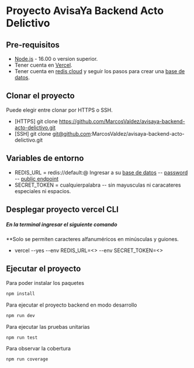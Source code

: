 # **Proyecto AvisaYa Backend Acto Delictivo**
## **Pre-requisitos**
- [Node.js](https://nodejs.org/en/) - 16.00 o version superior.
- Tener cuenta en [Vercel](https://vercel.com/login).
- Tener cuenta en [redis cloud](https://app.redislabs.com/#/login) y seguir los pasos para crear una [base de datos](https://docs.redis.com/latest/rc/rc-quickstart/#create-an-account).

## **Clonar el proyecto**
Puede elegir entre clonar por HTTPS o SSH.
- [HTTPS] git clone https://github.com/MarcosValdez/avisaya-backend-acto-delictivo.git
- [SSH] git clone git@github.com:MarcosValdez/avisaya-backend-acto-delictivo.git

## **Variables de entorno**
- REDIS_URL = redis://default:<password>@<public endpoint>
 Ingresar a su [base de datos](https://app.redislabs.com/#/login)
-- [password](https://docs.redis.com/latest/images/rc/database-fixed-configuration-security.png)
-- [public endpoint](https://docs.redis.com/latest/images/rc/quickstart-database-overview.png)
- SECRET_TOKEN = cualquierpalabra
-- sin mayusculas ni caracateres especiales ni espacios.

## **Desplegar proyecto vercel CLI**
##### En la terminal ingresar el siguiente comando
**Solo se permiten caracteres alfanuméricos en minúsculas y guiones.
- vercel --yes --env REDIS_URL=<<valor del paso previo>> --env SECRET_TOKEN=<<valor del paso previo>>

## Ejecutar el proyecto
Para poder instalar los paquetes
```javascript
npm install
```
Para ejecutar el proyecto backend en modo desarrollo
```javascript
npm run dev
```
Para ejecutar las pruebas unitarias 
```javascript
npm run test
```

Para observar la cobertura 
```javascript
npm run coverage
```

